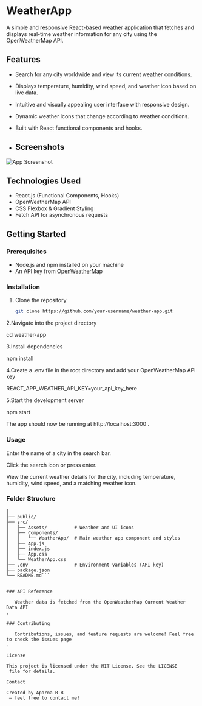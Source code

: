 # WeatherApp

A simple and responsive React-based weather application that fetches and displays real-time weather information for any city using the OpenWeatherMap API.

## Features

- Search for any city worldwide and view its current weather conditions.
- Displays temperature, humidity, wind speed, and weather icon based on live data.
- Intuitive and visually appealing user interface with responsive design.
- Dynamic weather icons that change according to weather conditions.
- Built with React functional components and hooks.

- ## Screenshots
 ![App Screenshot](./screenshots/weatherapp.png)


## Technologies Used

- React.js (Functional Components, Hooks)
- OpenWeatherMap API
- CSS Flexbox & Gradient Styling
- Fetch API for asynchronous requests

## Getting Started

### Prerequisites

- Node.js and npm installed on your machine
- An API key from [OpenWeatherMap](https://openweathermap.org/api)

### Installation

1. Clone the repository

   ```bash
   git clone https://github.com/your-username/weather-app.git

2.Navigate into the project directory

   cd weather-app


3.Install dependencies

  npm install


4.Create a .env file in the root directory and add your OpenWeatherMap API key

  REACT_APP_WEATHER_API_KEY=your_api_key_here


5.Start the development server

  npm start


The app should now be running at http://localhost:3000
.

### Usage

Enter the name of a city in the search bar.

Click the search icon or press enter.

View the current weather details for the city, including temperature, humidity, wind speed, and a matching weather icon.

### Folder Structure

```weather-app/
│
├── public/
├── src/
│   ├── Assets/          # Weather and UI icons
│   ├── Components/
│   │   └── WeatherApp/  # Main weather app component and styles
│   ├── App.js
│   ├── index.js
│   ├── App.css
│   └── WeatherApp.css
├── .env                 # Environment variables (API key)
├── package.json
└── README.md```


### API Reference

   Weather data is fetched from the OpenWeatherMap Current Weather Data API
.

### Contributing

   Contributions, issues, and feature requests are welcome! Feel free to check the issues page
.

License

This project is licensed under the MIT License. See the LICENSE
 file for details.

Contact

Created by Aparna B B
 – feel free to contact me!

